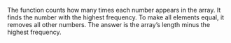 The function counts how many times each number appears in the array.
It finds the number with the highest frequency.
To make all elements equal, it removes all other numbers.
The answer is the array’s length minus the highest frequency.